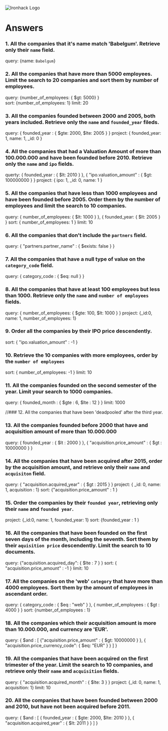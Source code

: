 ![Ironhack Logo](https://i.imgur.com/1QgrNNw.png)

# Answers

### 1. All the companies that it's name match 'Babelgum'. Retrieve only their `name` field.

 query: {name: `Babelgum`} 

### 2. All the companies that have more than 5000 employees. Limit the search to 20 companies and sort them by **number of employees**.

query: {number_of_employees: { $gt: 5000} }   
sort: {number_of_employees: 1}
limit: 20

### 3. All the companies founded between 2000 and 2005, both years included. Retrieve only the `name` and `founded_year` fileds.

query: { founded_year : { $gte: 2000, $lte: 2005 } }
project: { founded_year: 1, name: 1, _id: 0 }

### 4. All the companies that had a Valuation Amount of more than 100.000.000 and have been founded before 2010. Retrieve only the `name` and `ipo` fields.

querty: { founded_year : { $lt: 2010 } }, { "ipo.valuation_amount" : { $gt: 100000000 } }
project: { ipo: 1, _id: 0, name: 1 }

### 5. All the companies that have less than 1000 employees and have been founded before 2005. Order them by the number of employees and limit the search to 10 companies.

query: { number_of_employees: { $lt: 1000 } }, { founded_year: { $lt: 2005 } }
sort: { number_of_employees: 1 }
limit: 10

 ### 6. All the companies that don't include the `partners` field.

query: { "partners.partner_name" : { $exists: false } } 

### 7. All the companies that have a null type of value on the `category_code` field.

query: { category_code : { $eq: null } }

### 8. All the companies that have at least 100 employees but less than 1000. Retrieve only the `name` and `number of employees` fields.

query: { number_of_employees: { $gte: 100, $lt: 1000 } }
project: {_id:0, name: 1, number_of_employees: 1}

### 9. Order all the companies by their IPO price descendently.

sort: { "ipo.valuation_amount" : -1 }

### 10. Retrieve the 10 companies with more employees, order by the `number of employees`

sort: { number_of_employees: -1 }
limit: 10

### 11. All the companies founded on the second semester of the year. Limit your search to 1000 companies.

query: { founded_month : { $gte : 6, $lte : 12 } }
limit: 1000

//### 12. All the companies that have been 'deadpooled' after the third year.

<!-- Your Code Goes Here -->

### 13. All the companies founded before 2000 that have and acquisition amount of more than 10.000.000

query: { founded_year : { $lt : 2000 } }, { "acquisition.price_amount" : { $gt : 10000000 } }

### 14. All the companies that have been acquired after 2015, order by the acquisition amount, and retrieve only their `name` and `acquisiton` field.

query: { "acquisition.acquired_year" : { $gt : 2015 } }
project: { _id: 0, name: 1, acquisition : 1}
sort: {"acquisition.price_amount" : 1 }

### 15. Order the companies by their `founded year`, retrieving only their `name` and `founded year`.

project: {_id:0, name: 1, founded_year: 1}
sort: {founded_year : 1 }

### 16. All the companies that have been founded on the first seven days of the month, including the seventh. Sort them by their `aquisition price` descendently. Limit the search to 10 documents.

query: {"acquisition.acquired_day":  { $lte : 7 } } 
sort: { "acquisition.price_amount" : -1 }
limit: 10

### 17. All the companies on the 'web' `category` that have more than 4000 employees. Sort them by the amount of employees in ascendant order.

query: { category_code : { $eq : "web" } }, { number_of_employees : { $gt : 4000 } }
sort: {number_of_employees : 1}

### 18. All the companies which their acquisition amount is more than 10.000.000, and currency are 'EUR'.

query: { $and : [ {"acquisition.price_amount" : { $gt: 10000000 } }, { "acquisition.price_currency_code": { $eq: "EUR" } } ] }

### 19. All the companies that have been acquired on the first trimester of the year. Limit the search to 10 companies, and retrieve only their `name` and `acquisition` fields.

query: { "acquisition.acquired_month" : { $lte: 3 } }
project: {_id: 0, name: 1, acquisition: 1}
limit: 10

### 20. All the companies that have been founded between 2000 and 2010, but have not been acquired before 2011.

query: { $and : [ { founded_year : { $gte: 2000, $lte: 2010 } }, { "acquisition.acquired_year" : { $lt: 2011 } } ] } 